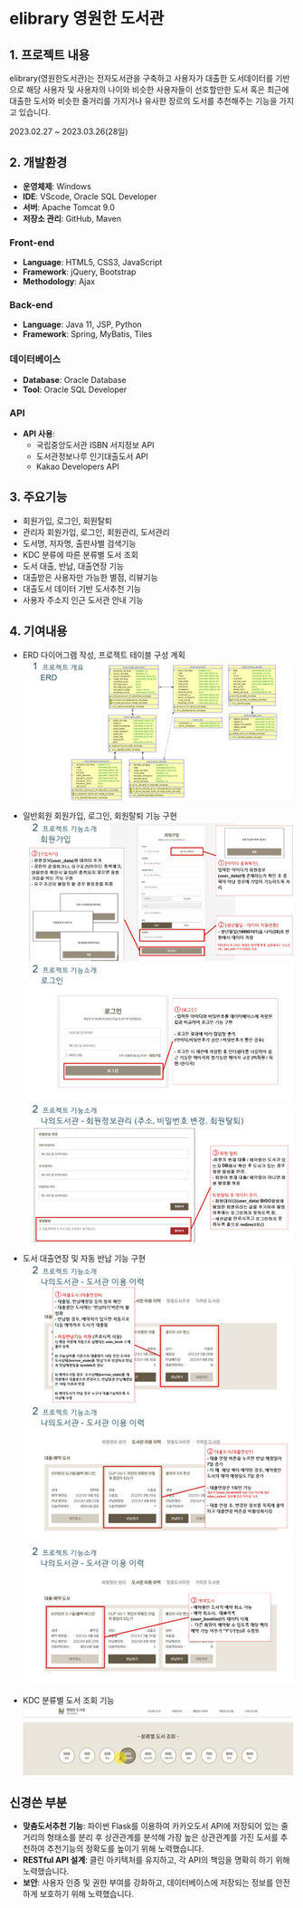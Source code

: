 # elibrary 영원한 도서관

## 1. 프로젝트 내용
elibrary(영원한도서관)는 전자도서관을 구축하고 사용자가 대출한 도서데이터를 기반으로 해당 사용자 및 사용자의 나이와 비슷한 사용자들이 선호할만한 도서 혹은 최근에 대출한 도서와 비슷한 줄거리를 가지거나 유사한 장르의 도서를 추천해주는 기능을 가지고 있습니다.

2023.02.27 ~ 2023.03.26(28일)


## 2. 개발환경
- **운영체제**: Windows
- **IDE**: VScode, Oracle SQL Developer
- **서버**: Apache Tomcat 9.0
- **저장소 관리**: GitHub, Maven

### Front-end
- **Language**: HTML5, CSS3, JavaScript
- **Framework**: jQuery, Bootstrap
- **Methodology**: Ajax

### Back-end
- **Language**: Java 11, JSP, Python
- **Framework**: Spring, MyBatis, Tiles

### 데이터베이스
- **Database**: Oracle Database
- **Tool**: Oracle SQL Developer

### API
- **API 사용**:
  - 국립중앙도서관 ISBN 서지정보 API
  - 도서관정보나루 인기대출도서 API
  - Kakao Developers API


## 3. 주요기능
- 회원가입, 로그인, 회원탈퇴
- 관리자 회원가입, 로그인, 회원관리, 도서관리
- 도서명, 저자명, 출판사별 검색기능
- KDC 분류에 따른 분류별 도서 조회
- 도서 대출, 반납, 대출연장 기능
- 대출받은 사용자만 가능한 별점, 리뷰기능
- 대출도서 데이터 기반 도서추천 기능
- 사용자 주소지 인근 도서관 안내 기능


## 4. 기여내용
- ERD 다이어그램 작성, 프로젝트 테이블 구성 계획
![elibrary_ERD](https://github.com/EastCanyon/elibrary/blob/main/elibrary_ERD.png)

- 일반회원 회원가입, 로그인, 회원탈퇴 기능 구현
![elibrary_signup](https://github.com/EastCanyon/elibrary/blob/main/elibrary_signup.png)
![elibrary_login](https://github.com/EastCanyon/elibrary/blob/main/elibrary_login.png)
![elibrary_delete](https://github.com/EastCanyon/elibrary/blob/main/elibrary_delete.png)

- 도서 대출연장 및 자동 반납 기능 구현
![elibrary_borrow1](https://github.com/EastCanyon/elibrary/blob/main/elibrary_borrow1.png)
![elibrary_borrow2](https://github.com/EastCanyon/elibrary/blob/main/elibrary_borrow2.png)
![elibrary_borrow3](https://github.com/EastCanyon/elibrary/blob/main/elibrary_borrow3.png)

- KDC 분류별 도서 조회 기능
![elibrary_KDC](https://github.com/EastCanyon/elibrary/blob/main/elibrary_KDC.png)


## 신경쓴 부분

- **맞춤도서추천 기능**: 파이썬 Flask를 이용하여 카카오도서 API에 저장되어 있는 줄거리의 형태소를 분리 후 상관관계를 분석해 가장 높은 상관관계를 가진 도서를 추천하여 추천기능의 정확도를 높이기 위해 노력했습니다.
- **RESTful API 설계**: 클린 아키텍처를 유지하고, 각 API의 책임을 명확히 하기 위해 노력했습니다.
- **보안**: 사용자 인증 및 권한 부여를 강화하고, 데이터베이스에 저장되는 정보를 안전하게 보호하기 위해 노력했습니다.

